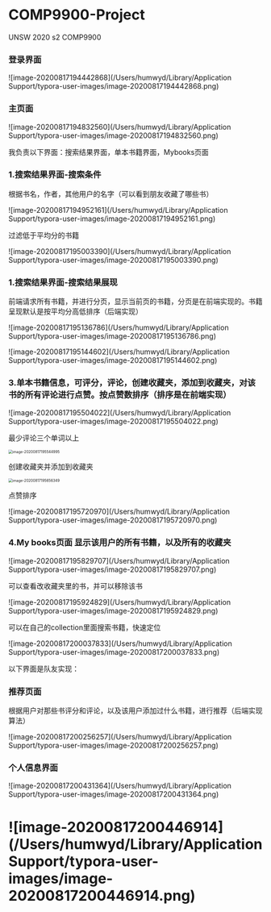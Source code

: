 # COMP9900-Project
UNSW 2020 s2 COMP9900

### 登录界面

![image-20200817194442868](/Users/humwyd/Library/Application Support/typora-user-images/image-20200817194442868.png)

### 主页面

![image-20200817194832560](/Users/humwyd/Library/Application Support/typora-user-images/image-20200817194832560.png)

我负责以下界面：搜索结果界面，单本书籍界面，Mybooks页面

### 1.搜索结果界面-搜索条件

根据书名，作者，其他用户的名字（可以看到朋友收藏了哪些书）

![image-20200817194952161](/Users/humwyd/Library/Application Support/typora-user-images/image-20200817194952161.png)

过滤低于平均分的书籍

![image-20200817195003390](/Users/humwyd/Library/Application Support/typora-user-images/image-20200817195003390.png)



### 1.搜索结果界面-搜索结果展现

前端请求所有书籍，并进行分页，显示当前页的书籍，分页是在前端实现的。书籍呈现默认是按平均分高低排序（后端实现）

![image-20200817195136786](/Users/humwyd/Library/Application Support/typora-user-images/image-20200817195136786.png)

![image-20200817195144602](/Users/humwyd/Library/Application Support/typora-user-images/image-20200817195144602.png)

### 3.单本书籍信息，可评分，评论，创建收藏夹，添加到收藏夹，对该书的所有评论进行点赞。按点赞数排序（排序是在前端实现）

![image-20200817195504022](/Users/humwyd/Library/Application Support/typora-user-images/image-20200817195504022.png)

最少评论三个单词以上

<img src="/Users/humwyd/Library/Application Support/typora-user-images/image-20200817195544995.png" alt="image-20200817195544995" style="zoom:50%;" />

创建收藏夹并添加到收藏夹

<img src="/Users/humwyd/Library/Application Support/typora-user-images/image-20200817195656349.png" alt="image-20200817195656349" style="zoom:50%;" />

点赞排序

![image-20200817195720970](/Users/humwyd/Library/Application Support/typora-user-images/image-20200817195720970.png)

### 4.My books页面 显示该用户的所有书籍，以及所有的收藏夹

![image-20200817195829707](/Users/humwyd/Library/Application Support/typora-user-images/image-20200817195829707.png)

可以查看改收藏夹里的书，并可以移除该书

![image-20200817195924829](/Users/humwyd/Library/Application Support/typora-user-images/image-20200817195924829.png)

可以在自己的collection里面搜索书籍，快速定位

![image-20200817200037833](/Users/humwyd/Library/Application Support/typora-user-images/image-20200817200037833.png)

以下界面是队友实现：

### 推荐页面

根据用户对那些书评分和评论，以及该用户添加过什么书籍，进行推荐（后端实现算法）

![image-20200817200256257](/Users/humwyd/Library/Application Support/typora-user-images/image-20200817200256257.png)

### 个人信息界面

![image-20200817200431364](/Users/humwyd/Library/Application Support/typora-user-images/image-20200817200431364.png)

![image-20200817200446914](/Users/humwyd/Library/Application Support/typora-user-images/image-20200817200446914.png)
=======
